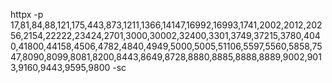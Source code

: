 httpx -p 17,81,84,88,121,175,443,873,1211,1366,14147,16992,16993,1741,2002,2012,20256,2154,22222,23424,2701,3000,30002,32400,3301,3749,37215,3780,4040,41800,44158,4506,4782,4840,4949,5000,5005,51106,5597,5560,5858,7547,8090,8099,8081,8200,8443,8649,8728,8880,8885,8888,8889,9002,9013,9160,9443,9595,9800 -sc 
